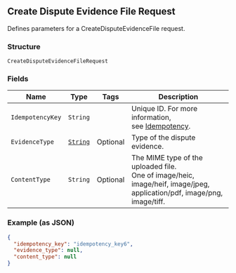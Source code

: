 ## Create Dispute Evidence File Request

Defines parameters for a CreateDisputeEvidenceFile request.

### Structure

`CreateDisputeEvidenceFileRequest`

### Fields

| Name | Type | Tags | Description |
|  --- | --- | --- | --- |
| `IdempotencyKey` | `String` |  | Unique ID. For more information,<br>see [Idempotency](https://developer.squareup.com/docs/docs/working-with-apis/idempotency). |
| `EvidenceType` | [`String`](/doc/models/dispute-evidence-type.md) | Optional | Type of the dispute evidence. |
| `ContentType` | `String` | Optional | The MIME type of the uploaded file.<br>One of image/heic, image/heif, image/jpeg, application/pdf,  image/png, image/tiff. |

### Example (as JSON)

```json
{
  "idempotency_key": "idempotency_key6",
  "evidence_type": null,
  "content_type": null
}
```

